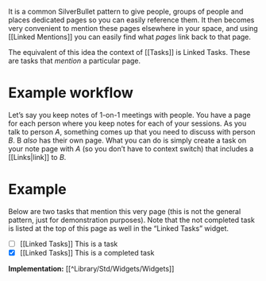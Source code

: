 It is a common SilverBullet pattern to give people, groups of people and places dedicated pages so you can easily reference them. It then becomes very convenient to mention these pages elsewhere in your space, and using [[Linked Mentions]] you can easily find what _pages_ link back to that page.

The equivalent of this idea the context of [[Tasks]] is Linked Tasks. These are tasks that _mention_ a particular page.

# Example workflow
Let’s say you keep notes of 1-on-1 meetings with people. You have a page for each person where you keep notes for each of your sessions. As you talk to person _A_, something comes up that you need to discuss with person _B_. B _also_ has their own page. What you can do is simply create a task on your note page with _A_ (so you don’t have to context switch) that includes a [[Links|link]] to _B_.

# Example
Below are two tasks that mention this very page (this is not the general pattern, just for demonstration purposes). Note that the not completed task is listed at the top of this page as well in the “Linked Tasks” widget.

* [ ] [[Linked Tasks]] This is a task
* [x] [[Linked Tasks]] This is a completed task

**Implementation:** [[^Library/Std/Widgets/Widgets]]